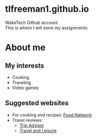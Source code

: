 # tlfreeman1.github.io
WakeTech Github account  
This is where I will store my assignments.

# About me
## My interests
 * Cooking
 * Traveling
 * Video games
## Suggested websites
 * For cooking and recipes: [Food Network](https://www.foodnetwork.com/)
 * Travel reviews:  
    * [Trip Advisor](https://www.tripadvisor.com/)  
    * [Travel and Leisure](https://www.travelandleisure.com/)

